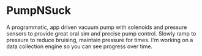 # PumpNSuck
A programmatic, app driven vacuum pump with solenoids and pressure sensors to provide great oral sim and precise pump control. Slowly ramp to pressure to reduce bruising, maintain pressure for times. I'm working on a data collection engine so you can see progress over time. 
